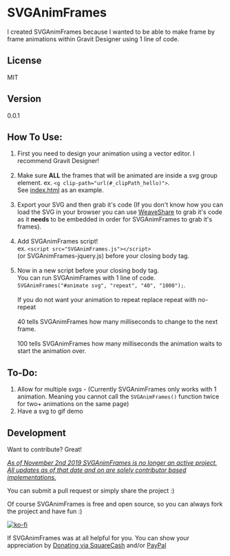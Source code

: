 SVGAnimFrames
===================

I created SVGAnimFrames because I wanted to be able to make frame by frame animations within Gravit Designer using 1 line of code.

License
-------------

MIT

Version
-------------

0.0.1

How To Use:
-------------

  1. First you need to design your animation using a vector editor. I recommend Gravit Designer!  <br><br>
  2. Make sure **ALL** the frames that will be animated are inside a svg group element. ex. `<g clip-path="url(#_clipPath_hello)">`.  <br>See [index.html](https://github.com/michaelsboost/SVGAnimFrames/blob/gh-pages/index.html) as an example.  <br><br>
  3. Export your SVG and then grab it's code (If you don't know how you can load the SVG in your browser you can use [WeaveShare](https://michaelsboost.github.io/WeaveShare) to grab it's code as it **needs** to be embedded in order for SVGAnimFrames to grab it's frames).  <br><br>
  4. Add SVGAnimFrames script! <br>ex. `<script src="SVGAnimFrames.js"></script>` <br>(or SVGAnimFrames-jquery.js) before your closing body tag.  <br><br>
  5. Now in a new script before your closing body tag. <br>You can run SVGAnimFrames with 1 line of code. <br>`SVGAnimFrames("#animate svg", "repeat", "40", "1000");`. <br><br>If you do not want your animation to repeat replace repeat with no-repeat   <br><br>40 tells SVGAnimFrames how many milliseconds to change to the next frame.   <br><br>100 tells SVGAnimFrames how many milliseconds the animation waits to start the animation over.
  
To-Do:
-------------

  1. Allow for multiple svgs - (Currently SVGAnimFrames only works with 1 animation. Meaning you cannot call the `SVGAnimFrames()` function twice for two+ animations on the same page)
  2. Have a svg to gif demo

Development
-------------

Want to contribute? Great!  

*<u>As of November 2nd 2019 SVGAnimFrames is no longer an active project.  
All updates as of that date and on are solely contributor based implementations.</u>*

You can submit a pull request or simply share the project :)

Of course SVGAnimFrames is free and open source, so you can always fork the project and have fun :)

[![ko-fi](https://az743702.vo.msecnd.net/cdn/kofi2.png?v=0)](https://ko-fi.com/michaelsboost)

If SVGAnimFrames was at all helpful for you. You can show your appreciation by [Donating via SquareCash](https://cash.me/$michaelsboost) and/or [PayPal](https://www.paypal.me/mikethedj4)
